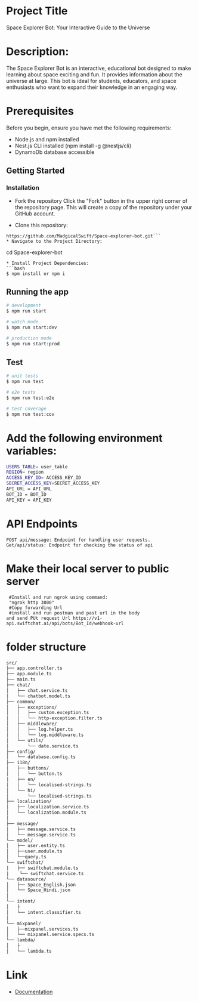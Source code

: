 #  Project Title
Space Explorer Bot: Your Interactive Guide to the Universe

# Description:
The Space Explorer Bot is an interactive, educational bot designed to make learning about space exciting and fun. It provides information about the universe at large. This bot is ideal for students, educators, and space enthusiasts who want to expand their knowledge in an engaging way.


# Prerequisites
Before you begin, ensure you have met the following requirements:

* Node.js and npm installed
* Nest.js CLI installed (npm install -g @nestjs/cli)
* DynamoDb database accessible

## Getting Started
### Installation
* Fork the repository
Click the "Fork" button in the upper right corner of the repository page. This will create a copy of the repository under your GitHub account.


* Clone this repository:
```
https://github.com/MadgicalSwift/Space-explorer-bot.git```
* Navigate to the Project Directory:
```
cd Space-explorer-bot
```
* Install Project Dependencies:
```bash
$ npm install or npm i
```

## Running the app

```bash
# development
$ npm run start

# watch mode
$ npm run start:dev

# production mode
$ npm run start:prod
```

## Test

```bash
# unit tests
$ npm run test

# e2e tests
$ npm run test:e2e

# test coverage
$ npm run test:cov
```

# Add the following environment variables:

```bash
USERS_TABLE= user_table
REGION= region
ACCESS_KEY_ID= ACCESS_KEY_ID
SECRET_ACCESS_KEY=SECRET_ACCESS_KEY
API_URL = API_URL
BOT_ID = BOT_ID
API_KEY = API_KEY
```
# API Endpoints
```
POST api/message: Endpoint for handling user requests. 
Get/api/status: Endpoint for checking the status of api
```
# Make their local server to public server
```
 #Install and run ngrok using command:
 "ngrok http 3000" 
 #Copy forwarding Url
 #install and run postman and past url in the body 
and send PUt request Url https://v1-api.swiftchat.ai/api/bots/Bot_Id/webhook-url
```
# folder structure

```bash
src/
├── app.controller.ts
├── app.module.ts
├── main.ts
├── chat/
│   ├── chat.service.ts
│   └── chatbot.model.ts
├── common/
│   ├── exceptions/
│   │   ├── custom.exception.ts
│   │   └── http-exception.filter.ts
│   ├── middleware/
│   │   ├── log.helper.ts
│   │   └── log.middleware.ts
│   └── utils/
│       └── date.service.ts
├── config/
│   └── database.config.ts
├── i18n/
│   ├── buttons/
│   │   └── button.ts
|   ├── en/
│   │   └── localised-strings.ts
│   └── hi/
│       └── localised-strings.ts
├── localization/
│   ├── localization.service.ts
│   └── localization.module.ts
│
├── message/
│   ├── message.service.ts
│   └── message.service.ts
└── model/
│   ├── user.entity.ts
│   ├──user.module.ts
│   └──query.ts
└── swiftchat/
|   ├── swiftchat.module.ts
|    └── swiftchat.service.ts
└── datasource/
│   ├── Space_English.json
│   └── Space_Hindi.json
│   
└── intent/
│   ├
│   └── intent.classifier.ts
│
└── mixpanel/
│   ├──mixpanel.services.ts
│   └── mixpanel.service.specs.ts 
└── lambda/
│   ├
│   └── lambda.ts  
```

# Link
* [Documentation](https://app.clickup.com/43312857/v/dc/199tpt-7824/199tpt-19527)

